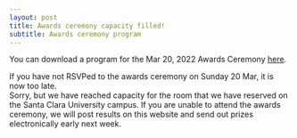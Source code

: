 ```yaml
---
layout: post
title: Awards ceremony capacity filled!
subtitle: Awards ceremony program
---
```


You can download a program for the Mar 20, 2022 Awards Ceremony [here](/archives/winners/BAMO2022AwardsProgram.pdf).

If you have not RSVPed to the awards ceremony on Sunday 20 Mar, it is now too late.  
Sorry, but we have reached capacity for the room that we have reserved on the Santa Clara University campus. 
If you are unable to attend the awards ceremony, we will post results on this website and send out prizes electronically early next week.  
